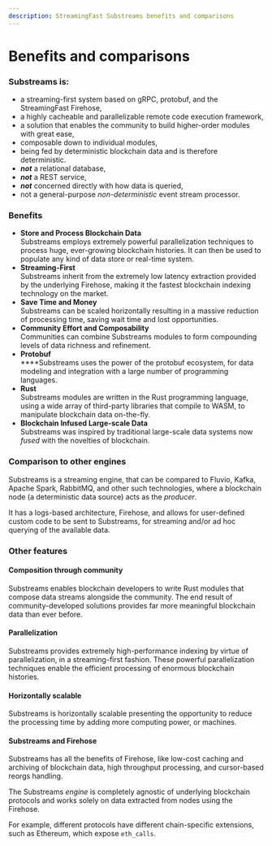 ```yaml
---
description: StreamingFast Substreams benefits and comparisons
---
```


# Benefits and comparisons

### Substreams is:

* a streaming-first system based on gRPC, protobuf, and the StreamingFast Firehose,
* a highly cacheable and parallelizable remote code execution framework,
* a solution that enables the community to build higher-order modules with great ease,
* composable down to individual modules,
* being fed by deterministic blockchain data and is therefore deterministic.
* _**not**_ a relational database,
* _**not**_ a REST service,
* _**not**_ concerned directly with how data is queried,
* not a general-purpose _non-deterministic_ event stream processor.

### Benefits&#x20;

* **Store and Process Blockchain Data**\
  Substreams employs extremely powerful parallelization techniques to process huge, ever-growing blockchain histories. It can then be used to populate any kind of data store or real-time system.
* **Streaming-First**\
  Substreams inherit from the extremely low latency extraction provided by the underlying Firehose, making it the fastest blockchain indexing technology on the market.
* **Save Time and Money**\
  Substreams can be scaled horizontally resulting in a massive reduction of processing time, saving wait time and lost opportunities.
* **Community Effort and Composability**\
  Communities can combine Substreams modules to form compounding levels of data richness and refinement.
* **Protobuf**\
  ****Substreams uses the power of the protobuf ecosystem, for data modeling and integration with a large number of programming languages.
* **Rust**\
  Substreams modules are written in the Rust programming language, using a wide array of third-party libraries that compile to WASM, to manipulate blockchain data on-the-fly.
* **Blockchain Infused Large-scale Data**\
  Substreams was inspired by traditional large-scale data systems now _fused_ with the novelties of blockchain.

### Comparison to other engines

Substreams is a streaming engine, that can be compared to Fluvio, Kafka, Apache Spark, RabbitMQ, and other such technologies, where a blockchain node (a deterministic data source) acts as the _producer_.

It has a logs-based architecture, Firehose, and allows for user-defined custom code to be sent to Substreams, for streaming and/or ad hoc querying of the available data.

### **Other features**

#### Composition through community

Substreams enables blockchain developers to write Rust modules that compose data streams alongside the community. The end result of community-developed solutions provides far more meaningful blockchain data than ever before.

#### Parallelization

Substreams provides extremely high-performance indexing by virtue of parallelization, in a streaming-first fashion. These powerful parallelization techniques enable the efficient processing of enormous blockchain histories.

#### Horizontally scalable

Substreams is horizontally scalable presenting the opportunity to reduce the processing time by adding more computing power, or machines.

#### Substreams and Firehose

Substreams has all the benefits of Firehose, like low-cost caching and archiving of blockchain data, high throughput processing, and cursor-based reorgs handling.

The Substreams _engine_ is completely agnostic of underlying blockchain protocols and works solely on data extracted from nodes using the Firehose.

For example, different protocols have different chain-specific extensions, such as Ethereum, which expose `eth_calls`.

###
